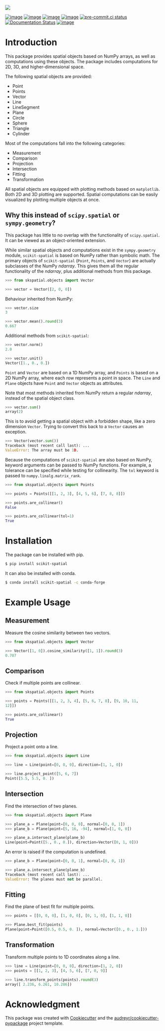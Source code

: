 ![](images/logo.svg)

[![image](https://img.shields.io/pypi/v/scikit-spatial.svg)](https://pypi.python.org/pypi/scikit-spatial)
[![image](https://anaconda.org/conda-forge/scikit-spatial/badges/version.svg)](https://anaconda.org/conda-forge/scikit-spatial)
[![image](https://img.shields.io/pypi/pyversions/scikit-spatial.svg)](https://pypi.python.org/pypi/scikit-spatial)
[![image](https://github.com/ajhynes7/scikit-spatial/actions/workflows/main.yml/badge.svg)](https://github.com/ajhynes7/scikit-spatial/actions/workflows/main.yml)
[![pre-commit.ci status](https://results.pre-commit.ci/badge/github/ajhynes7/scikit-spatial/master.svg)](https://results.pre-commit.ci/latest/github/ajhynes7/scikit-spatial/master)
[![Documentation Status](https://readthedocs.org/projects/scikit-spatial/badge/?version=latest)](https://scikit-spatial.readthedocs.io/en/latest/?badge=latest)
[![image](https://codecov.io/gh/ajhynes7/scikit-spatial/branch/master/graph/badge.svg)](https://codecov.io/gh/ajhynes7/scikit-spatial)


# Introduction

This package provides spatial objects based on NumPy arrays, as well as
computations using these objects. The package includes computations for
2D, 3D, and higher-dimensional space.

The following spatial objects are provided:

-   Point
-   Points
-   Vector
-   Line
-   LineSegment
-   Plane
-   Circle
-   Sphere
-   Triangle
-   Cylinder

Most of the computations fall into the following categories:

-   Measurement
-   Comparison
-   Projection
-   Intersection
-   Fitting
-   Transformation

All spatial objects are equipped with plotting methods based on
`matplotlib`. Both 2D and 3D plotting are supported. Spatial
computations can be easily visualized by plotting multiple objects at
once.

## Why this instead of `scipy.spatial` or `sympy.geometry`?

This package has little to no overlap with the functionality of
`scipy.spatial`. It can be viewed as an object-oriented extension.

While similar spatial objects and computations exist in the
`sympy.geometry` module, `scikit-spatial` is based on NumPy rather than
symbolic math. The primary objects of `scikit-spatial` (`Point`,
`Points`, and `Vector`) are actually subclasses of the NumPy *ndarray*.
This gives them all the regular functionality of the *ndarray*, plus
additional methods from this package.

```py
>>> from skspatial.objects import Vector

>>> vector = Vector([2, 0, 0])
```

Behaviour inherited from NumPy:

```py
>>> vector.size
3

>>> vector.mean().round(3)
0.667
```

Additional methods from `scikit-spatial`:

```py
>>> vector.norm() 
2.0

>>> vector.unit()
Vector([1., 0., 0.])
```

`Point` and `Vector` are based on a 1D NumPy array, and `Points` is
based on a 2D NumPy array, where each row represents a point in space.
The `Line` and `Plane` objects have `Point` and `Vector` objects as
attributes.

Note that most methods inherited from NumPy return a regular *ndarray*,
instead of the spatial object class.

```py
>>> vector.sum()
array(2)
```

This is to avoid getting a spatial object with a forbidden shape, like a
zero dimension `Vector`. Trying to convert this back to a `Vector`
causes an exception.

```py
>>> Vector(vector.sum())
Traceback (most recent call last): ...
ValueError: The array must be 1D.
```

Because the computations of `scikit-spatial` are also based on NumPy,
keyword arguments can be passed to NumPy functions. For example, a
tolerance can be specified while testing for collinearity. The `tol`
keyword is passed to `numpy.linalg.matrix_rank`.

```py
>>> from skspatial.objects import Points

>>> points = Points([[1, 2, 3], [4, 5, 6], [7, 8, 8]])

>>> points.are_collinear()
False 

>>> points.are_collinear(tol=1)
True
```

# Installation

The package can be installed with pip.

```bash
$ pip install scikit-spatial
```

It can also be installed with conda.

``` bash
$ conda install scikit-spatial -c conda-forge
```

# Example Usage

## Measurement

Measure the cosine similarity between two vectors.

```py
>>> from skspatial.objects import Vector

>>> Vector([1, 0]).cosine_similarity([1, 1]).round(3)
0.707
```

## Comparison

Check if multiple points are collinear.

```py
>>> from skspatial.objects import Points

>>> points = Points([[1, 2, 3, 4], [5, 6, 7, 8], [9, 10, 11,
12]])

>>> points.are_collinear()
True
```

## Projection

Project a point onto a line.

```py
>>> from skspatial.objects import Line

>>> line = Line(point=[0, 0, 0], direction=[1, 1, 0])

>>> line.project_point([5, 6, 7])
Point([5.5, 5.5, 0. ])
```

## Intersection

Find the intersection of two planes.

```py
>>> from skspatial.objects import Plane

>>> plane_a = Plane(point=[0, 0, 0], normal=[0, 0, 1])
>>> plane_b = Plane(point=[5, 16, -94], normal=[1, 0, 0])

>>> plane_a.intersect_plane(plane_b)
Line(point=Point([5., 0., 0.]), direction=Vector([0, 1, 0]))
```

An error is raised if the computation is undefined.

```py
>>> plane_b = Plane(point=[0, 0, 1], normal=[0, 0, 1])

>>> plane_a.intersect_plane(plane_b)
Traceback (most recent call last): ...
ValueError: The planes must not be parallel.
```

## Fitting

Find the plane of best fit for multiple points.

```py
>>> points = [[0, 0, 0], [1, 0, 0], [0, 1, 0], [1, 1, 0]]

>>> Plane.best_fit(points)
Plane(point=Point([0.5, 0.5, 0. ]), normal=Vector([0., 0., 1.]))
```

## Transformation

Transform multiple points to 1D coordinates along a line.

```py
>>> line = Line(point=[0, 0, 0], direction=[1, 2, 0])
>>> points = [[1, 2, 3], [4, 5, 6], [7, 8, 9]]

>>> line.transform_points(points).round(3)
array([ 2.236, 6.261, 10.286])
```

# Acknowledgment

This package was created with [Cookiecutter](https://github.com/audreyr/cookiecutter) and the [audreyr/cookiecutter-pypackage](https://github.com/audreyr/cookiecutter-pypackage) project template.